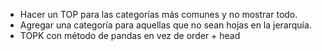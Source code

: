 - Hacer un TOP para las categorías más comunes y no mostrar todo.
- Agregar una categoría para aquellas que no sean hojas en la jerarquía.
- TOPK con método de pandas en vez de order + head